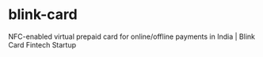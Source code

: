 # blink-card
NFC-enabled virtual prepaid card for online/offline payments in India | Blink Card Fintech Startup
